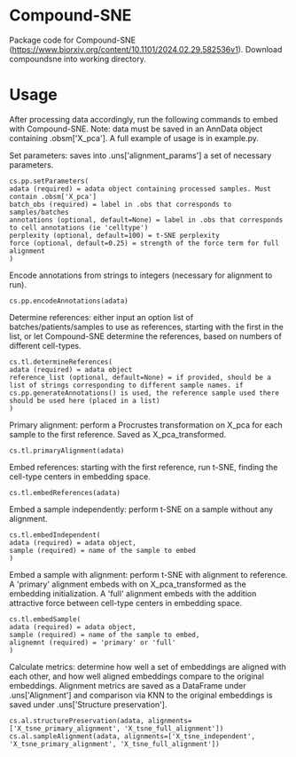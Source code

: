 # Compound-SNE

Package code for Compound-SNE (https://www.biorxiv.org/content/10.1101/2024.02.29.582536v1). Download compoundsne into working directory.

# Usage
After processing data accordingly, run the following commands to embed with Compound-SNE. Note: data must be saved in an AnnData object containing .obsm['X_pca']. A full example of usage is in example.py.

Set parameters: saves into .uns['alignment_params'] a set of necessary parameters.

```
cs.pp.setParameters(
adata (required) = adata object containing processed samples. Must contain .obsm['X_pca']
batch_obs (required) = label in .obs that corresponds to samples/batches
annotations (optional, default=None) = label in .obs that corresponds to cell annotations (ie 'celltype')
perplexity (optional, default=100) = t-SNE perplexity
force (optional, default=0.25) = strength of the force term for full alignment
)
```

Encode annotations from strings to integers (necessary for alignment to run).

```
cs.pp.encodeAnnotations(adata)
```

Determine references: either input an option list of batches/patients/samples to use as references, starting with the first in the list, or let Compound-SNE determine the references, based on numbers of different cell-types.

```
cs.tl.determineReferences(
adata (required) = adata object
reference_list (optional, default=None) = if provided, should be a list of strings corresponding to different sample names. if cs.pp.generateAnnotations() is used, the reference sample used there should be used here (placed in a list)
)
```

Primary alignment: perform a Procrustes transformation on X_pca for each sample to the first reference. Saved as X_pca_transformed.

```
cs.tl.primaryAlignment(adata)
```

Embed references: starting with the first reference, run t-SNE, finding the cell-type centers in embedding space.

```
cs.tl.embedReferences(adata)
```

Embed a sample independently: perform t-SNE on a sample without any alignment.

```
cs.tl.embedIndependent(
adata (required) = adata object,
sample (required) = name of the sample to embed
)
```

Embed a sample with alignment: perform t-SNE with alignment to reference. A 'primary' alignment embeds with on X_pca_transformed as the embedding initialization. A 'full' alignment embeds with the addition attractive force between cell-type centers in embedding space.

```
cs.tl.embedSample(
adata (required) = adata object,
sample (required) = name of the sample to embed,
alignemnt (required) = 'primary' or 'full'
)
```

Calculate metrics: determine how well a set of embeddings are aligned with each other, and how well aligned embeddings compare to the original embeddings. Alignment metrics are saved as a DataFrame under .uns['Alignment'] and comparison via KNN to the original embeddings is saved under .uns['Structure preservation'].

```
cs.al.structurePreservation(adata, alignments=['X_tsne_primary_alignment', 'X_tsne_full_alignment'])
cs.al.sampleAlignment(adata, alignments=['X_tsne_independent', 'X_tsne_primary_alignment', 'X_tsne_full_alignment'])
```
